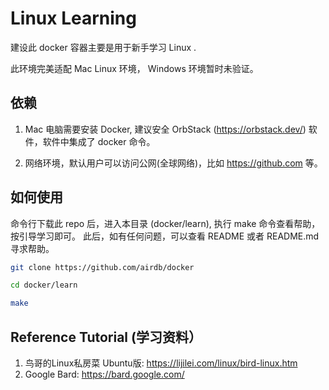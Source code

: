 # Linux Learning 

建设此 docker 容器主要是用于新手学习 Linux .

此环境完美适配 Mac Linux 环境， Windows 环境暂时未验证。

## 依赖

1. Mac 电脑需要安装 Docker, 建议安全 OrbStack (https://orbstack.dev/) 软件，软件中集成了 docker 命令。

2. 网络环境，默认用户可以访问公网(全球网络)，比如 https://github.com 等。

## 如何使用

命令行下载此 repo 后，进入本目录 (docker/learn), 执行 make 命令查看帮助， 按引导学习即可。
此后，如有任何问题，可以查看 README 或者 README.md 寻求帮助。

```bash
git clone https://github.com/airdb/docker

cd docker/learn

make
```

## Reference Tutorial (学习资料）

1. 鸟哥的Linux私房菜 Ubuntu版: https://lijilei.com/linux/bird-linux.htm
2. Google Bard:  https://bard.google.com/
